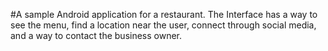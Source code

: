 #A sample Android application for a restaurant. The Interface has a way to see the menu, find a location near the user, connect through social media, and a way to contact the business owner.
